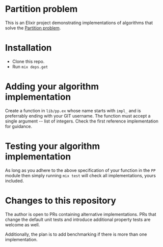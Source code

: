 # Partition problem #

This is an Elixir project demonstrating implementations of algorithms that solve the [Partition problem](https://en.wikipedia.org/wiki/Partition_problem).

# Installation #

- Clone this repo.
- Run `mix deps.get`

# Adding your algorithm implementation #
Create a function in `lib/pp.ex` whose name starts with `impl_` and is preferrably ending with your GIT username. The function must accept a single argument -- list of integers. Check the first reference implementation for guidance.

# Testing your algorithm implementation #
As long as you adhere to the above specification of your function in the `PP` module then simply running `mix test` will check all implementations, yours included.

# Changes to this repository #
The author is open to PRs containing alternative implementations. PRs that change the default unit tests and introduce additional property tests are welcome as well.

Additionally, the plan is to add benchmarking if there is more than one implementation.
